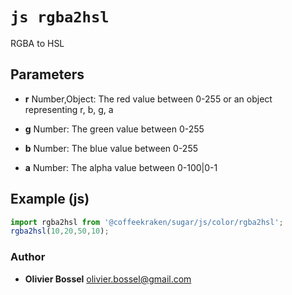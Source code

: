 


<!-- @namespace    sugar.js.color -->

# ```js rgba2hsl ```


RGBA to HSL

## Parameters

- **r**  Number,Object: The red value between 0-255 or an object representing r, b, g, a

- **g**  Number: The green value between 0-255

- **b**  Number: The blue value between 0-255

- **a**  Number: The alpha value between 0-100|0-1



## Example (js)

```js
import rgba2hsl from '@coffeekraken/sugar/js/color/rgba2hsl';
rgba2hsl(10,20,50,10);
```


### Author
- **Olivier Bossel** <a href="mailto:olivier.bossel@gmail.com">olivier.bossel@gmail.com</a> 



